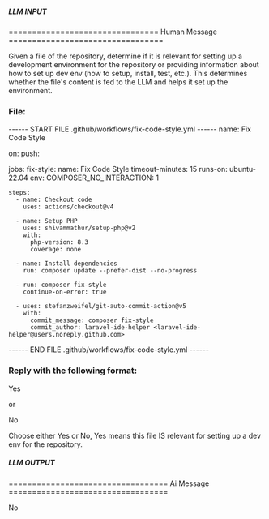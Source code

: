 ##### LLM INPUT #####
================================ Human Message =================================

Given a file of the repository, determine if it is relevant for setting up a development environment for the repository or providing information about how to set up dev env (how to setup, install, test, etc.). This determines whether the file's content is fed to the LLM and helps it set up the environment.

### File:
------ START FILE .github/workflows/fix-code-style.yml ------
name: Fix Code Style

on:
  push:

jobs:
  fix-style:
    name: Fix Code Style
    timeout-minutes: 15
    runs-on: ubuntu-22.04
    env:
      COMPOSER_NO_INTERACTION: 1

    steps:
      - name: Checkout code
        uses: actions/checkout@v4

      - name: Setup PHP
        uses: shivammathur/setup-php@v2
        with:
          php-version: 8.3
          coverage: none

      - name: Install dependencies
        run: composer update --prefer-dist --no-progress

      - run: composer fix-style
        continue-on-error: true

      - uses: stefanzweifel/git-auto-commit-action@v5
        with:
          commit_message: composer fix-style
          commit_author: laravel-ide-helper <laravel-ide-helper@users.noreply.github.com>

------ END FILE .github/workflows/fix-code-style.yml ------

### Reply with the following format:

<rel>Yes</rel>

or

<rel>No</rel>

Choose either Yes or No, Yes means this file IS relevant for setting up a dev env for the repository.

##### LLM OUTPUT #####
================================== Ai Message ==================================

<rel>No</rel>